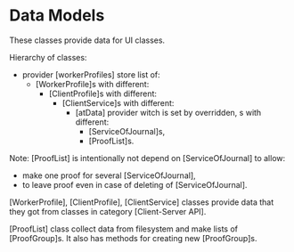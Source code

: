 # Data Models

These classes provide data for UI classes.

Hierarchy of classes:

- provider [workerProfiles] store list of:
    - [WorkerProfile]s with different:
        - [ClientProfile]s with different:
            - [ClientService]s with different:
                - [atData] provider witch is set by overridden, s with different:
                    - [ServiceOfJournal]s,
                    - [ProofList]s.

Note: [ProofList] is intentionally not depend on [ServiceOfJournal] to allow:

- make one proof for several [ServiceOfJournal],
- to leave proof even in case of deleting of [ServiceOfJournal].

[WorkerProfile], [ClientProfile], [ClientService] classes provide data that they got from classes in
category [Client-Server API].

[ProofList] class collect data from filesystem and make lists of [ProofGroup]s. It also has methods
for creating new [ProofGroup]s.  